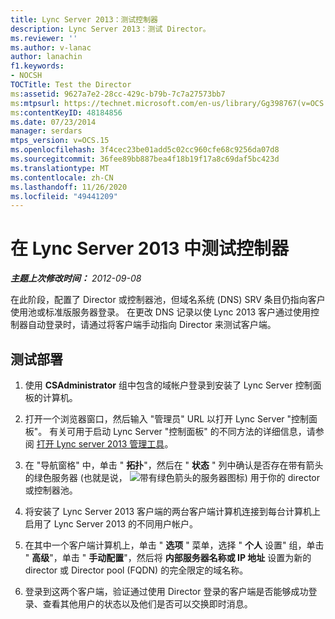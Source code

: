 ```yaml
---
title: Lync Server 2013：测试控制器
description: Lync Server 2013：测试 Director。
ms.reviewer: ''
ms.author: v-lanac
author: lanachin
f1.keywords:
- NOCSH
TOCTitle: Test the Director
ms:assetid: 9627a7e2-28cc-429c-b79b-7c7a27573bb7
ms:mtpsurl: https://technet.microsoft.com/en-us/library/Gg398767(v=OCS.15)
ms:contentKeyID: 48184856
ms.date: 07/23/2014
manager: serdars
mtps_version: v=OCS.15
ms.openlocfilehash: 3f4cec23be01add5c02cc960cfe68c9256da07d8
ms.sourcegitcommit: 36fee89bb887bea4f18b19f17a8c69daf5bc423d
ms.translationtype: MT
ms.contentlocale: zh-CN
ms.lasthandoff: 11/26/2020
ms.locfileid: "49441209"
---
```

# <a name="test-the-director-in-lync-server-2013"></a>在 Lync Server 2013 中测试控制器

<div data-xmlns="http://www.w3.org/1999/xhtml">

<div class="topic" data-xmlns="http://www.w3.org/1999/xhtml" data-msxsl="urn:schemas-microsoft-com:xslt" data-cs="https://msdn.microsoft.com/">

<div data-asp="https://msdn2.microsoft.com/asp">



</div>

<div id="mainSection">

<div id="mainBody">

<span> </span>

_**主题上次修改时间：** 2012-09-08_

在此阶段，配置了 Director 或控制器池，但域名系统 (DNS) SRV 条目仍指向客户使用池或标准版服务器登录。 在更改 DNS 记录以使 Lync 2013 客户通过使用控制器自动登录时，请通过将客户端手动指向 Director 来测试客户端。

<div>

## <a name="to-test-the-deployment"></a>测试部署

1.  使用 **CSAdministrator** 组中包含的域帐户登录到安装了 Lync Server 控制面板的计算机。

2.  打开一个浏览器窗口，然后输入 "管理员" URL 以打开 Lync Server "控制面板"。 有关可用于启动 Lync Server "控制面板" 的不同方法的详细信息，请参阅 [打开 Lync server 2013 管理工具](lync-server-2013-open-lync-server-administrative-tools.md)。

3.  在 "导航窗格" 中，单击 " **拓扑**"，然后在 " **状态** " 列中确认是否存在带有箭头的绿色服务器 (也就是说， ![带有绿色箭头的服务器图标](images/Gg398767.2263cdb7-7e60-457a-a528-a3a082bd051b(OCS.15).jpg "带有绿色箭头的服务器图标")) 用于你的 director 或控制器池。

4.  将安装了 Lync Server 2013 客户端的两台客户端计算机连接到每台计算机上启用了 Lync Server 2013 的不同用户帐户。

5.  在其中一个客户端计算机上，单击 " **选项** " 菜单，选择 " **个人** 设置" 组，单击 " **高级**"，单击 " **手动配置**"，然后将 **内部服务器名称或 IP 地址** 设置为新的 director 或 Director pool (FQDN) 的完全限定的域名称。

6.  登录到这两个客户端，验证通过使用 Director 登录的客户端是否能够成功登录、查看其他用户的状态以及他们是否可以交换即时消息。

</div>

</div>

<span> </span>

</div>

</div>

</div>

